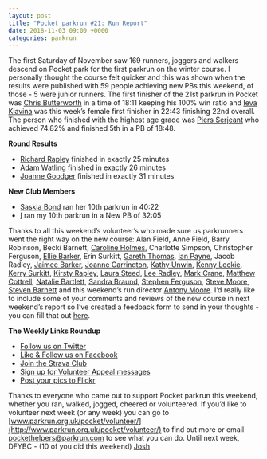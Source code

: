 ```yaml
---
layout: post
title: "Pocket parkrun #21: Run Report"
date: 2018-11-03 09:00 +0000
categories: parkrun
---
```


The first Saturday of November saw 169 runners, joggers and walkers descend on Pocket park for the first parkrun on the winter course. I personally thought the course felt quicker and this was shown when the results were published with 59 people achieving new PBs this weekend, of those - 5 were junior runners. The first finisher of the 21st parkrun in Pocket was [Chris Butterworth](http://www.parkrun.org.uk/pocket/results/latestresults/athletehistory?athleteNumber=287219) in a time of 18:11 keeping his 100% win ratio and [Ieva Klavina](http://www.parkrun.org.uk/pocket/results/latestresults/athletehistory?athleteNumber=2814416) was this week’s female first finisher in 22:43 finishing 22nd overall. The person who finished with the highest age grade was [Piers Serjeant](http://www.parkrun.org.uk/pocket/results/latestresults/athletehistory?athleteNumber=607178) who achieved 74.82% and finished 5th in a PB of 18:48.

**Round Results**

*   [Richard Rapley](http://www.parkrun.org.uk/pocket/results/latestresults/athletehistory?athleteNumber=2975849) finished in exactly 25 minutes
*   [Adam Watling](http://www.parkrun.org.uk/pocket/results/latestresults/athletehistory?athleteNumber=4888302) finished in exactly 26 minutes
*   [Joanne Goodger](http://www.parkrun.org.uk/pocket/results/latestresults/athletehistory?athleteNumber=5065320) finished in exactly 31 minutes

**New Club Members**

*   [Saskia Bond](http://www.parkrun.org.uk/pocket/results/latestresults/athletehistory?athleteNumber=4682458) ran her 10th parkrun in 40:22
*   [I](http://www.parkrun.org.uk/pocket/results/latestresults/athletehistory?athleteNumber=4196740) ran my 10th parkrun in a New PB of 32:05

Thanks to all this weekend’s volunteer’s who made sure us parkrunners went the right way on the new course: Alan Field, Anne Field, Barry Robinson, Becki Barnett, [Caroline Holmes](http://www.parkrun.org.uk/pocket/results/weeklyresults/athletehistory?athleteNumber=415657), Charlotte Simpson, Christopher Ferguson, [Ellie Barker](http://www.parkrun.org.uk/pocket/results/weeklyresults/athletehistory?athleteNumber=1387103), Erin Surkitt, [Gareth Thomas](http://www.parkrun.org.uk/pocket/results/latestresults/athletehistory?athleteNumber=408288), [Ian Payne](http://www.parkrun.org.uk/pocket/results/weeklyresults/athletehistory?athleteNumber=4899316), Jacob Radley, [Jaimee Barker](http://www.parkrun.org.uk/pocket/results/weeklyresults/athletehistory?athleteNumber=1387096), [Joanne Carrington](http://www.parkrun.org.uk/pocket/results/weeklyresults/athletehistory?athleteNumber=181580), [Kathy Unwin](http://www.parkrun.org.uk/pocket/results/weeklyresults/athletehistory?athleteNumber=1642948), [Kenny Leckie](http://www.parkrun.org.uk/pocket/results/weeklyresults/athletehistory?athleteNumber=4073128), [Kerry Surkitt](http://www.parkrun.org.uk/pocket/results/latestresults/athletehistory?athleteNumber=693485), [Kirsty Rapley](http://www.parkrun.org.uk/pocket/results/weeklyresults/athletehistory?athleteNumber=3452167), [Laura Steed](http://www.parkrun.org.uk/pocket/results/latestresults/athletehistory?athleteNumber=653409), [Lee Radley](http://www.parkrun.org.uk/pocket/results/latestresults/athletehistory?athleteNumber=20468), [Mark Crane](http://www.parkrun.org.uk/pocket/results/weeklyresults/athletehistory?athleteNumber=4072444), [Matthew Cottrell](http://www.parkrun.org.uk/pocket/results/latestresults/athletehistory?athleteNumber=1165737), [Natalie Bartlett](http://www.parkrun.org.uk/pocket/results/weeklyresults/athletehistory?athleteNumber=1795380), [Sandra Braund](http://www.parkrun.org.uk/pocket/results/weeklyresults/athletehistory?athleteNumber=2538755), [Stephen Ferguson](http://www.parkrun.org.uk/pocket/results/weeklyresults/athletehistory?athleteNumber=190582), [Steve Moore](http://www.parkrun.org.uk/pocket/results/weeklyresults/athletehistory?athleteNumber=1771782), [Steven Barnett](http://www.parkrun.org.uk/pocket/results/weeklyresults/athletehistory?athleteNumber=4179392) and this weekend’s run director [Antony Moore](http://www.parkrun.org.uk/pocket/results/weeklyresults/athletehistory?athleteNumber=2865977). I’d really like to include some of your comments and reviews of the new course in next weekend’s report so I’ve created a feedback form to send in your thoughts - you can fill that out [here](https://goo.gl/forms/fT46LMn4byvAvdg63).

**The Weekly Links Roundup**

*   [Follow us on Twitter](https://twitter.com/pocketparkrun)
*   [Like & Follow us on Facebook](https://www.facebook.com/pocketparkrun/)
*   [Join the Strava Club](https://www.strava.com/clubs/PocketParkrun)
*   [Sign up for Volunteer Appeal messages](https://www.parkrun.com/runner/opt-ins/?Country=UK)
*   [Post your pics to Flickr](https://www.flickr.com/groups/pocket-parkrun/)

Thanks to everyone who came out to support Pocket parkrun this weekend, whether you ran, walked, jogged, cheered or volunteered. If you’d like to volunteer next week (or any week) you can go to [www.parkrun.org.uk/pocket/volunteer/](http://www.parkrun.org.uk/pocket/volunteer/) to find out more or email [pockethelpers@parkrun.com](mailto:pockethelpers@parkrun.com) to see what you can do. Until next week, DFYBC - (10 of you did this weekend) [Josh](http://www.parkrun.org.uk/pocket/results/latestresults/athletehistory?athleteNumber=4196740)
